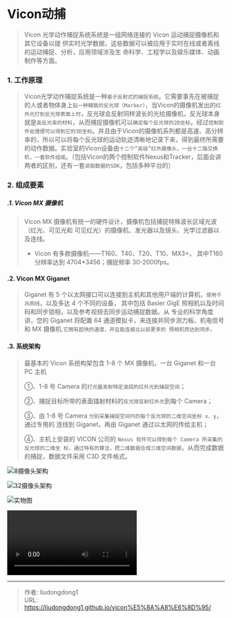 # Vicon动捕


> Vicon 光学动作捕捉系统系统是一组网络连接的 Vicon 运动捕捉摄像机和其它设备以提 供实时光学数据，这些数据可以被应用于实时在线或者离线的运动捕捉、分析，应用领域涉及生 命科学、工程学以及娱乐媒体、动画制作等方面。

### 1. 工作原理

> Vicon光学动作捕捉系统是一种`基于反射式的捕捉系统`。它需要事先在被捕捉的人或者物体身上`贴一种精致的反光球（Marker）`，当Vicon的摄像机发出的`红外光打到反光球表面上时`，反光球会反射同样波长的光给摄像机，反光球本身就是`高反光率的材料`，从而捕捉摄像机可以`确定每个反光球的2D坐标`，经过`控制软件处理便可以得到它的3D坐标`。并且由于Vicon的摄像机系列都是高速、高分辨率的，所以可以将每个反光球的运动轨迹清晰地记录下来，得到最终所需要的动作数据。实验室的Vicon设备由`十二个“高级”红外摄像头，一台十二路交换机，一套软件组成`。（包括Vicon的两个控制软件Nexus和Tracker，后面会讲两者的区别，还有一套`读取数据的SDK`，包括多种平台的）

### 2. 组成要素

##### .1. Vicon MX 摄像机

> Vicon MX 摄像机有统一的硬件设计，摄像机包括捕捉特殊波长区域光波（红光、可见光和 可见红光）的摄像机、发光器以及镜头、光学过滤器以及连线。
>
> - Vicon 有多款摄像机——T160、T40、T20、T10、MX3+， 其中T160分辨率达到 4704*3456；捕捉频率 30-2000fps。

#### .2. Vicon MX Giganet

> Giganet 有 5 个以太网接口可以连接到主机和其他用户端的计算机，`使用千兆网线`，以及多达 4 个不同的设备， 其中包括 Basler GigE 照相机以及时间码和同步锁相，以及参考视频去同步运动捕捉数据。从 专业的科学角度讲，您的 Giganet 将配置 64 通道模拟卡，来连接并同步测力板、机电信号和 MX 摄像机.`它拥有超快的速度，并且能连接比以前更多的 照相机而达到同步。`

#### .3. 系统架构

> 最基本的 Vicon 系统构架包含 1-8 个 MX 摄像机，一台 Giganet 和一台 PC 主机
>
> ①、1-8 号 Camera 的`打光器发射特定波段的红外光到捕捉空间`； 
>
> ②、捕捉目标所带的表面镭射材料的`反光球反射红外光`到每个 Camera；
>
>  ③、由 1-8 号 Camera `分别采集捕捉空间内的每个反光球的二维空间坐标 x、y`，通过专用的 连线到 Giganet，再由 Giganet 通过以太网的传给主机； 
>
> ④、主机上安装的 VICON 公司的 `Nexus 软件可以得到每个 Camera 所采集的反光球的二维坐 标，通过特有的算法，把二维数据合成三维空间数据`，从而完成数据的捕捉，数据文件采用 C3D 文件格式。

![8摄像头架构](https://lddpicture.oss-cn-beijing.aliyuncs.com/picture/image-20211102093623571.png)

![32摄像头架构](https://lddpicture.oss-cn-beijing.aliyuncs.com/picture/image-20211102093746130.png)

![实物图](https://lddpicture.oss-cn-beijing.aliyuncs.com/picture/image-20211102093955537.png)

<video src="C:/Users/liudongdong/OneDrive%20-%20tju.edu.cn/%E6%96%87%E6%A1%A3/Tencent%20Files/3463264078/Video/C05552074D7BA19629EAD3052D32CDFA.mp4"></video>



---

> 作者: liudongdong1  
> URL: https://liudongdong1.github.io/vicon%E5%8A%A8%E6%8D%95/  

